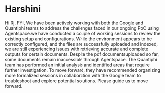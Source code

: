 # Harshini
Hi Rj, 
FYI,
We have been actively working with both the Google and Quantiphi teams to address the challenges faced in our ongoing PoC using Agentspace.we have conducted a couple of working sessions to review the existing setup and configurations. While the environment appears to be correctly configured, and the files are successfully uploaded and indexed, we are still experiencing issues with retrieving accurate and complete outputs for certain documents.
Despite the pdf documentsuploaded  so far, some documents remain inaccessible through Agentspace. The Quantiphi team has performed an initial analysis and identified areas that require further investigation. To move forward, they have recommended organizing more formalized sessions in collaboration with the Google team to troubleshoot and explore potential solutions.
Please guide us to move forward. 
